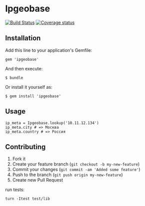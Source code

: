 # Ipgeobase

[![Build Status](https://travis-ci.org/mokevnin/ipgeobase.png)](https://travis-ci.org/mokevnin/ipgeobase)
[![Coverage status](https://coveralls.io/repos/mokevnin/ipgeobase/badge.png?branch=master)](https://coveralls.io/r/mokevnin/ipgeobase)

## Installation

Add this line to your application's Gemfile:

    gem 'ipgeobase'

And then execute:

    $ bundle

Or install it yourself as:

    $ gem install 'ipgeobase'

## Usage

    ip_meta = Ipgeobase.lookup('10.11.12.134')
    ip_meta.city # => Москва
    ip_meta.country # => Россия


## Contributing

1. Fork it
2. Create your feature branch (`git checkout -b my-new-feature`)
3. Commit your changes (`git commit -am 'Added some feature'`)
4. Push to the branch (`git push origin my-new-feature`)
5. Create new Pull Request

run tests:

    turn -Itest test/lib

